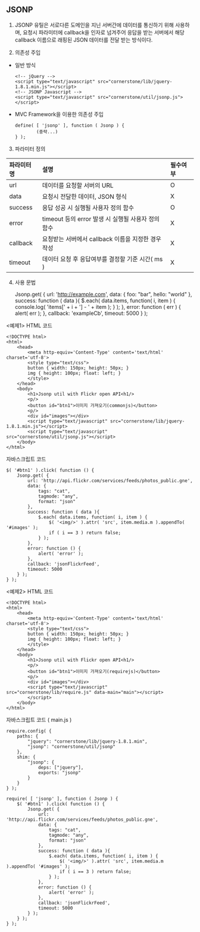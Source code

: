 <!--
layout: 'post'
section: 'Cornerstone Framework'
title: 'JSONP'
outline: 'JSONP'
date: '2012-11-16'
tagstr: 'utiltily'
order: '[5, 1, 3]'
-->

JSONP
-----
1)	JSONP 유틸은 서로다른 도메인을 지닌 서버간에 데이터를 통신하기 위해 사용하며, 요청시 파라미터에 callback을 인자로 넘겨주어 응답을 받는 서버에서 해당 callback 이름으로 래핑된 JSON 데이터를 전달 받는 방식이다.

2)	의존성 주입 

-	일반 방식

		<!-- jQuery -->
		<script type="text/javascript" src="cornerstone/lib/jquery-1.8.1.min.js"></script>
		<!-- JSONP Javascript -->
		<script type="text/javascript" src="cornerstone/util/jsonp.js"></script>

-	MVC Framework을 이용한 의존성 주입
		
		define( [ 'jsonp' ], function ( Jsonp ) {
				(중략...)
		} );

3)	파라미터 정의

파라미터명 | 설명 | 필수여부
:---- | :---- | :----
url | 데이터를 요청할 서버의 URL | O
data | 요청시 전달한 데이터, JSON 형식 | X
success | 응답 성공 시 실행될 사용자 정의 함수 | O
error | timeout 등의 error 발생 시 실행될 사용자 정의 함수 | X
callback | 요청받는 서버에서 callback 이름을 지정한 경우 작성 | X
timeout | 데이터 요청 후 응답여부를 결정할 기준 시간( ms ) | X

4) 사용 문법

	Jsonp.get( {
	    url: 'http://example.com', 
	    data: {
	        foo: "bar",
	        hello: "world"
	    },
	    success: function ( data ){
	        $.each( data.items, function( i, item ) {
				console.log( 'items[' + i + '] - ' + item );
	        } );
	    },
	    error: function ( err ) {
	        alert( err );
	    },
	    callback: 'exampleCb',
	    timeout: 5000
	} );

<예제1>
HTML 코드

	<!DOCTYPE html>
	<html>
		<head>
			<meta http-equiv='Content-Type' content='text/html' charset='utf-8'>
			<style type="text/css">
			button { width: 150px; height: 50px; }
			img { height: 100px; float: left; }
			</style>
		</head>
		<body>
			<h1>Jsonp util with Flickr open API<h1/>
			<p/>
			<button id="btn1">이미지 가져오기(commonjs)</button>
			<p/>
			<div id="images"></div>
			<script type="text/javascript" src="cornerstone/lib/jquery-1.8.1.min.js"></script>
			<script type="text/javascript" src="cornerstone/util/jsonp.js"></script>
		</body>
	</html>

자바스크립트 코드

	$( '#btn1' ).click( function () {
		Jsonp.get( {
	        url: 'http://api.flickr.com/services/feeds/photos_public.gne',
	        data: {
	            tags: "cat",
	            tagmode: "any",
	            format: "json"
	        },
	        success: function ( data ){
	            $.each( data.items, function( i, item ) {
	                $( '<img/>' ).attr( 'src', item.media.m ).appendTo( '#images' );
	                if ( i == 3 ) return false;
	            } );
	        },
	        error: function () {
	            alert( 'error' );
	        },
	        callback: 'jsonFlickrFeed',
	        timeout: 5000
	    } );	
	} );

<예제2>
HTML 코드

	<!DOCTYPE html>
	<html>
		<head>
			<meta http-equiv='Content-Type' content='text/html' charset='utf-8'>
			<style type="text/css">
			button { width: 150px; height: 50px; }
			img { height: 100px; float: left; }
			</style>
		</head>
		<body>
			<h1>Jsonp util with Flickr open API<h1/>
			<p/>
			<button id="btn1">이미지 가져오기(requirejs)</button>
			<p/>
			<div id="images"></div>
			<script type="text/javascript" src="cornerstone/lib/require.js" data-main="main"></script>
			</script>
		</body>
	</html>

자바스크립트 코드 ( main.js )

	require.config( {
	    paths: {
	        "jquery": "cornerstone/lib/jquery-1.8.1.min",
	        "jsonp": "cornerstone/util/jsonp"
	    },
	    shim: {
	        "jsonp": {
	            deps: ["jquery"],
	            exports: "jsonp"
	        }
	    }
	} );

	require( [ 'jsonp' ], function ( Jsonp ) {
	    $( '#btn1' ).click( function () {
	        Jsonp.get( {
	            url: 'http://api.flickr.com/services/feeds/photos_public.gne',
	            data: {
	                tags: "cat",
	                tagmode: "any",
	                format: "json"
	            },
	            success: function ( data ){
	                $.each( data.items, function( i, item ) {
	                    $( '<img/>' ).attr( 'src', item.media.m ).appendTo( '#images' );
	                    if ( i == 3 ) return false;
	                } );
	            },
	            error: function () {
	                alert( 'error' );
	            },
	            callback: 'jsonFlickrFeed',
	            timeout: 5000
	        } );
	    } );
	} );

